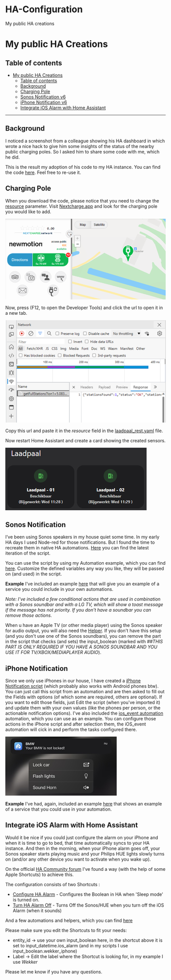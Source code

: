 # HA-Configuration
My public HA creations


# My public HA Creations

## Table of contents

- [My public HA Creations](#my-public-ha-creations)
  - [Table of contents](#table-of-contents)
  - [Background](#background)
  - [Charging Pole](#charging-pole)
  - [Sonos Notification v6](#sonos-notification)
  - [iPhone Notification v6](#iphone-notification)
  - [Integrate iOS Alarm with Home Assistant](#integrate-ios-alarm-with-home-assistant)


___

## Background

I noticed a screenshot from a colleague showing his HA dashboard in which wrote a nice hack to give him some insights of the status of the nearby public charging poles. So I asked him to share some code with me, which he did. 

This is the result my adoption of his code to my HA instance. You can find the code [here](https://github.com/helmerzNL/HA-Configuration/tree/main/Packages/house/car). Feel free to re-use it.


## Charging Pole
When you download the code, please notice that you need to change the [resource](./Packages/house/car/laadpaal_rest.yaml) parameter. Visit [Nextcharge.app](https://nextcharge.app/) and look for the charging pole you would like to add.

![Look up Charging Pole](./images/laadpaal_howto_01.png)

Now, press (F12, to open the Developer Tools) and click the url to open it in a new tab. 

![Click URL](./images/laadpaal_howto_02.png)

Copy this url and paste it in the *resource* field in the [laadpaal_rest.yaml](./Packages/house/car/laadpaal_rest.yaml) file.

Now restart Home Assistant and create a card showing the created sensors.

![Laadpaal](./images/laadpaal01.png)

## Sonos Notification
I’ve been using Sonos speakers in my house quiet some time. In my early HA days I used Node-red for those notifications. But I found the time to recreate them in native HA automations. [Here](/Packages/notification/sonos_speaker_script_v6.yaml) you can find the latest iteration of the script. 

You can use the script by using my Automation example, which you can find [here](/Packages/_templates/sonos_notification_example_automation.yaml). Customize the defined variables any way you like, they will be passed on (and used) in the script.

**Example**
I've included an example [here](Packages/notification/sonos_service_example.yaml) that will give you an example of a service you could include in your own automations.


*Note: I've included a few conditional actions that are used in combination with a Sonos soundbar and with a LG TV, which will show a toast message if the message has not priority. If you don't have a soundbar you can remove those actions.* 

When u have an Apple TV (or other media player) using the Sonos speaker for audio output, you will also need the [Helper](/Packages/notification/sonos_speaker_helper.yaml). If you don't have this setup (and you don't use one of the Sonos soundbars), you can remove the part in the script that checks (and sets) the input_boolean (marked with *##THIS PART IS ONLY REQUIRED IF YOU HAVE A SONOS SOUNDBAR AND YOU USE IT FOR TV/XBOX/MEDIAPLAYER AUDIO*).

## iPhone Notification
Since we only use iPhones in our house, I have created a [iPhone Notification script](/Packages/notification/iphone_script_v6.yaml) (which probably also works with Android phones btw). You can just call this script from an automation and are then asked to fill out the Fields with options (of which some are required, others are optional). If you want to edit those fields, just Edit the script (when you've imported it) and update them with your own values (like the phones per person, or the actionable notification options). I've also included the [ios_event automation](/Packages/iOS_notifications_and_actions/ios_action_-_bmw_-_lock_car-blink_lights-sound_horn.yaml) automation, which you can use as an example. You can configure those actions in the iPhone script and after selection them, the iOS_event automation will cick in and perform the tasks configured there.

![iOS Actionable](./images/ios_actionable01.jpeg)

**Example**
I've had, again, included an example [here](/Packages/notification/iphone_service_example.yaml) that shows an example of a service that you could use in your automation.

## Integrate iOS Alarm with Home Assistant
Would it be nice if you could just configure the alarm on your iPhone and when it is time to go to bed, that time automatically syncs to your HA instance. And then in the morning, when your iPhone alarm goes off, your Sonos speaker starts playing music and your Philips HUE lights slowly turns on (and/or any other device you want to activate when you wake up).

On the official [HA Community forum](https://community.home-assistant.io/t/sync-next-ios16-alarm-clock-in-ha-with-shortcuts-and-companion-app/494726/62) I've found a way (with the help of some Apple Shortcuts) to achieve this. 

The configuration consists of two Shortcuts :

- [Configure HA Alarm](https://www.icloud.com/shortcuts/ee37cd7e90904b38a467a723279665a9) - Configures the Boolean in HA when 'Sleep mode' is turned on. 
- [Turn HA Alarm Off](https://www.icloud.com/shortcuts/ca72d93ecfc7405cab005059c6f0c97c) - Turns Off the Sonos/HUE when you turn off the iOS Alarm (when it sounds)

And a few automations and helpers, which you can find [here](/Packages/house/rooms/bedroom)

Please make sure you edit the Shortcuts to fit your needs:
- entity_id -> use your own input_boolean here, in the shortcut above it is set to input_datetime.ios_alarm (and in my scripts I use input_boolean.wekker_iphone)
- Label -> Edit the label where the Shortcut is looking for, in my example I use *Wekker*


Please let me know if you have any questions.